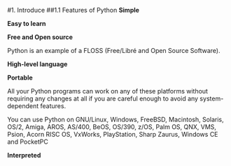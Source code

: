 #1. Introduce
##1.1 Features of Python
**Simple**

**Easy to learn**

**Free and Open source**

Python is an example of a FLOSS (Free/Libré and Open Source Software).

**High-level language**

**Portable**

All your Python programs can work on any of these platforms without requiring any changes at all if you are careful enough to avoid any system-dependent features.

You can use Python on GNU/Linux, Windows, FreeBSD, Macintosh, Solaris, OS/2, Amiga, AROS, AS/400, BeOS, OS/390, z/OS, Palm OS, QNX, VMS, Psion, Acorn RISC OS, VxWorks, PlayStation, Sharp Zaurus, Windows CE and PocketPC

**Interpreted**
